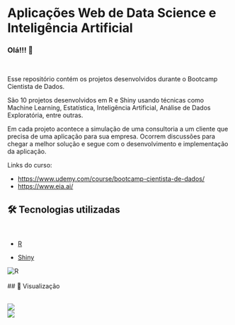 # Aplicações Web de Data Science e Inteligência Artificial

### Olá!!! 👋
</br>

Esse repositório contém os projetos desenvolvidos durante o Bootcamp Cientista de Dados. </br>

São 10 projetos desenvolvidos em R e Shiny usando técnicas como Machine Learning, Estatística, Inteligência Artificial, Análise de Dados Exploratória, entre outras.</br>

Em cada projeto acontece a simulação de uma consultoria a um cliente que precisa de uma aplicação para sua empresa. Ocorrem discussões para chegar a melhor solução e segue com o desenvolvimento e implementação da aplicação. 

Links do curso: 
* https://www.udemy.com/course/bootcamp-cientista-de-dados/
* https://www.eia.ai/



## 🛠️ Tecnologias utilizadas
</br>

* [R](https://www.r-project.org/)

* [Shiny](https://shiny.rstudio.com/)

<div styLe="display:inline_block" >
<img align="center" alt="R" src="https://img.shields.io/badge/R-276DC3?style=for-the-badge&logo=r&logoColor=white" />
</div>
</br>
## 📌 Visualização
</br>
</br>

![](img/transporte1.PNG)
</br>
![](/img/transporte2.PNG)
